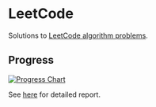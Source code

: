 # LeetCode

Solutions to [LeetCode algorithm problems](https://leetcode.com/problemset/algorithms/).

## Progress

[![Progress Chart](https://leetcode.hdr.ink/progress.svg)](https://leetcode.hdr.ink/)

See [here](https://leetcode.hdr.ink/) for detailed report.
